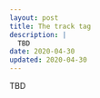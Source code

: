 ```yaml
---
layout: post
title: The track tag
description: |
  TBD
date: 2020-04-30
updated: 2020-04-30
---
```


TBD
